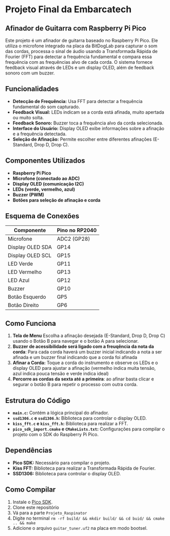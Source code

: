 # Projeto Final da Embarcatech

## Afinador de Guitarra com Raspberry Pi Pico

Este projeto é um afinador de guitarra baseado no Raspberry Pi Pico. Ele utiliza o microfone integrado na placa da BitDogLab para capturar o som das cordas, processa o sinal de áudio usando a Transformada Rápida de Fourier (FFT) para detectar a frequência fundamental e compara essa frequência com as frequências alvo de cada corda. O sistema fornece feedback visual através de LEDs e um display OLED, além de feedback sonoro com um buzzer.

## Funcionalidades

- **Detecção de Frequência:** Usa FFT para detectar a frequência fundamental do som capturado.
- **Feedback Visual:** LEDs indicam se a corda está afinada, muito apertada ou muito solta.
- **Feedback Sonoro:** Buzzer toca a frequência alvo da corda selecionada.
- **Interface do Usuário:** Display OLED exibe informações sobre a afinação e a frequência detectada.
- **Seleção de Afinação:** Permite escolher entre diferentes afinações (E-Standard, Drop D, Drop C).

## Componentes Utilizados

- **Raspberry Pi Pico**
- **Microfone (conectado ao ADC)**
- **Display OLED (comunicação I2C)**
- **LEDs (verde, vermelho, azul)**
- **Buzzer (PWM)**
- **Botões para seleção de afinação e corda**

## Esquema de Conexões

| Componente       | Pino no RP2040 |
|------------------|----------------|
| Microfone        | ADC2 (GP28)    |
| Display OLED SDA | GP14           |
| Display OLED SCL | GP15           |
| LED Verde        | GP11           |
| LED Vermelho     | GP13           |
| LED Azul         | GP12           |
| Buzzer           | GP10           |
| Botão Esquerdo   | GP5            |
| Botão Direito    | GP6            |

## Como Funciona

1. **Tela de Menu** Escolha a afinação desejada (E-Standard, Drop D, Drop C) usando o Botão B para navegar e o botão A para selecionar.
2. **Buzzer de acessibilidade será ligado com a freuqência da nota da corda**: Para cada corda haverá um buzzer inicial indicando a nota a ser afinada e um buzzer final indicando que a corda foi afinada
3. **Afinar a Corda:** Toque a corda do instrumento e observe os LEDs e o display OLED para ajustar a afinação (vermelho indica muita tensão, azul indica pouca tensão e verde indica ideal)
4. **Percorre as cordas da sexta até a primeira**: ao afinar basta clicar e segurar o botão B para repetir o processo com outra corda.

## Estrutura do Código

- **`main.c`:** Contém a lógica principal do afinador.
- **`ssd1306.c` e `ssd1306.h`:** Biblioteca para controlar o display OLED.
- **`kiss_fft.c` e `kiss_fft.h`:** Biblioteca para realizar a FFT.
- **`pico_sdk_import.cmake` e `CMakeLists.txt`:** Configurações para compilar o projeto com o SDK do Raspberry Pi Pico.

## Dependências

- **Pico SDK:** Necessário para compilar o projeto.
- **Kiss FFT:** Biblioteca para realizar a Transformada Rápida de Fourier.
- **SSD1306:** Biblioteca para controlar o display OLED.

## Como Compilar

1. Instale o [Pico SDK](https://github.com/raspberrypi/pico-sdk).
2. Clone este repositório
3. Vá para a parte ```Projeto_Raspinator```
4. Digite no terminal ```rm -rf build/ && mkdir build/ && cd buid/ && cmake .. && make```
5. Adicione o arquivo ```guitar_tuner.uf2``` na placa em modo bootsel.
